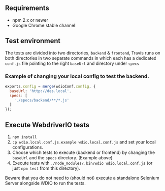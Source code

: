 ## Requirements

 - npm 2.x or newer
 - Google Chrome stable channel
 
## Test environment
The tests are divided into two directories, `backend` & `frontend`, Travis runs on both directories in two separate 
commands in which each has a dedicated `conf.js` file pointing to the right `baseUrl` and directory under `specs`

### Example of changing your local config to test the backend.
```javascript
exports.config = merge(wdioConf.config, {
  baseUrl: 'http://des.local',
  specs: [
    './specs/backend/**/*.js'
  ]
});
```
 
## Execute WebdriverIO tests

1. `npm install`
1. `cp wdio.local.conf.js.example wdio.local.conf.js` and set your local configurations.
1. Choose which tests to execute (backend or frontend) by changing the `baseUrl` and the `specs` directory. (Example above)
1. Execute tests with `./node_modules/.bin/wdio wdio.local.conf.js` (or just `npm test` from this directory).

Beware that you do not need to (should not) execute a standalone Selenium Server alongside WDIO to run the tests.
